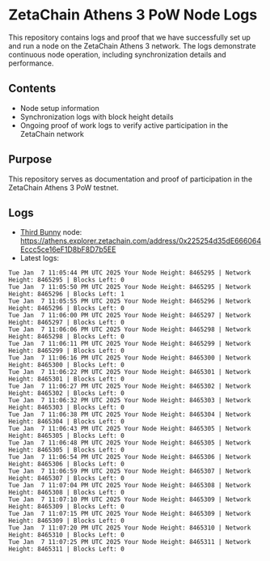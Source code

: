 # ZetaChain Athens 3 PoW Node Logs
This repository contains logs and proof that we have successfully set up and run a node on the ZetaChain Athens 3 network. The logs demonstrate continuous node operation, including synchronization details and performance.

## Contents
- Node setup information
- Synchronization logs with block height details
- Ongoing proof of work logs to verify active participation in the ZetaChain network

## Purpose
This repository serves as documentation and proof of participation in the ZetaChain Athens 3 PoW testnet.

## Logs

- [Third Bunny](https://thirdbunny.xyz/) node: https://athens.explorer.zetachain.com/address/0x225254d35dE666064Eccc5ce16eF1D8bF8D7b5EE
- Latest logs:
```
Tue Jan  7 11:05:44 PM UTC 2025 Your Node Height: 8465295 | Network Height: 8465295 | Blocks Left: 0
Tue Jan  7 11:05:50 PM UTC 2025 Your Node Height: 8465295 | Network Height: 8465296 | Blocks Left: 1
Tue Jan  7 11:05:55 PM UTC 2025 Your Node Height: 8465296 | Network Height: 8465296 | Blocks Left: 0
Tue Jan  7 11:06:00 PM UTC 2025 Your Node Height: 8465297 | Network Height: 8465297 | Blocks Left: 0
Tue Jan  7 11:06:06 PM UTC 2025 Your Node Height: 8465298 | Network Height: 8465298 | Blocks Left: 0
Tue Jan  7 11:06:11 PM UTC 2025 Your Node Height: 8465299 | Network Height: 8465299 | Blocks Left: 0
Tue Jan  7 11:06:16 PM UTC 2025 Your Node Height: 8465300 | Network Height: 8465300 | Blocks Left: 0
Tue Jan  7 11:06:22 PM UTC 2025 Your Node Height: 8465301 | Network Height: 8465301 | Blocks Left: 0
Tue Jan  7 11:06:27 PM UTC 2025 Your Node Height: 8465302 | Network Height: 8465302 | Blocks Left: 0
Tue Jan  7 11:06:32 PM UTC 2025 Your Node Height: 8465303 | Network Height: 8465303 | Blocks Left: 0
Tue Jan  7 11:06:38 PM UTC 2025 Your Node Height: 8465304 | Network Height: 8465304 | Blocks Left: 0
Tue Jan  7 11:06:43 PM UTC 2025 Your Node Height: 8465305 | Network Height: 8465305 | Blocks Left: 0
Tue Jan  7 11:06:48 PM UTC 2025 Your Node Height: 8465305 | Network Height: 8465305 | Blocks Left: 0
Tue Jan  7 11:06:54 PM UTC 2025 Your Node Height: 8465306 | Network Height: 8465306 | Blocks Left: 0
Tue Jan  7 11:06:59 PM UTC 2025 Your Node Height: 8465307 | Network Height: 8465307 | Blocks Left: 0
Tue Jan  7 11:07:04 PM UTC 2025 Your Node Height: 8465308 | Network Height: 8465308 | Blocks Left: 0
Tue Jan  7 11:07:10 PM UTC 2025 Your Node Height: 8465309 | Network Height: 8465309 | Blocks Left: 0
Tue Jan  7 11:07:15 PM UTC 2025 Your Node Height: 8465309 | Network Height: 8465309 | Blocks Left: 0
Tue Jan  7 11:07:20 PM UTC 2025 Your Node Height: 8465310 | Network Height: 8465310 | Blocks Left: 0
Tue Jan  7 11:07:25 PM UTC 2025 Your Node Height: 8465311 | Network Height: 8465311 | Blocks Left: 0
```
